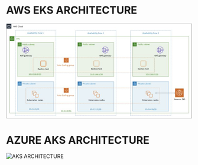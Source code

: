 # AWS EKS ARCHITECTURE
![EKS ARCHITECTURE](https://github.com/SunnyOswal/prep/blob/master/images/eks-arch.JPG)



# AZURE AKS ARCHITECTURE
![AKS ARCHITECTURE]()
